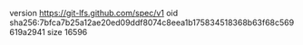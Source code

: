 version https://git-lfs.github.com/spec/v1
oid sha256:7bfca7b25a12ae20ed09ddf8074c8eea1b175834518368b63f68c569619a2941
size 16596
